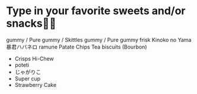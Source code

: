 # Type in your favorite sweets and/or snacks🍬🍭
gummy / Pure gummy / Skittles
gummy / Pure gummy
frisk
Kinoko no Yama
暴君ハバネロ
ramune
Patate Chips
Tea biscuits (Bourbon)
- Crisps
Hi-Chew
- poteti
- じゃがりこ
- Super cup
- Strawberry Cake

